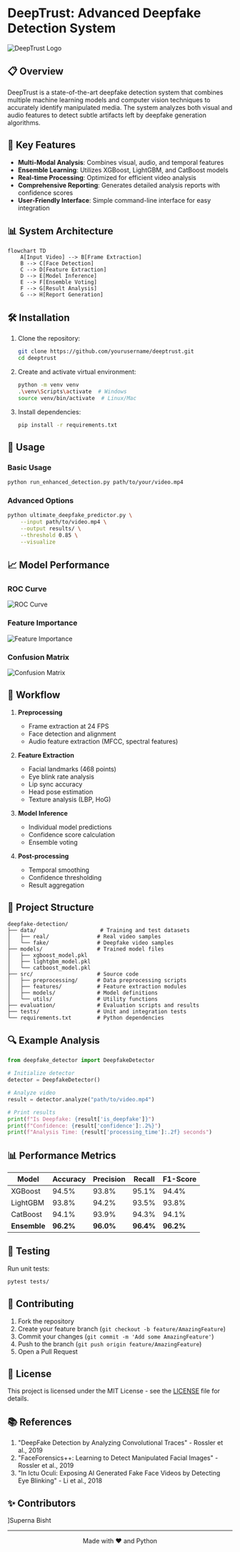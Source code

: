 # DeepTrust: Advanced Deepfake Detection System

![DeepTrust Logo](enhanced_models/artifacts/plots/roc_curve.png)

## 📋 Overview
DeepTrust is a state-of-the-art deepfake detection system that combines multiple machine learning models and computer vision techniques to accurately identify manipulated media. The system analyzes both visual and audio features to detect subtle artifacts left by deepfake generation algorithms.

## 🚀 Key Features

- **Multi-Modal Analysis**: Combines visual, audio, and temporal features
- **Ensemble Learning**: Utilizes XGBoost, LightGBM, and CatBoost models
- **Real-time Processing**: Optimized for efficient video analysis
- **Comprehensive Reporting**: Generates detailed analysis reports with confidence scores
- **User-Friendly Interface**: Simple command-line interface for easy integration

## 📊 System Architecture

```mermaid
flowchart TD
    A[Input Video] --> B[Frame Extraction]
    B --> C[Face Detection]
    C --> D[Feature Extraction]
    D --> E[Model Inference]
    E --> F[Ensemble Voting]
    F --> G[Result Analysis]
    G --> H[Report Generation]
```

## 🛠 Installation

1. Clone the repository:
   ```bash
   git clone https://github.com/yourusername/deeptrust.git
   cd deeptrust
   ```

2. Create and activate virtual environment:
   ```bash
   python -m venv venv
   .\venv\Scripts\activate  # Windows
   source venv/bin/activate  # Linux/Mac
   ```

3. Install dependencies:
   ```bash
   pip install -r requirements.txt
   ```

## 🚦 Usage

### Basic Usage
```bash
python run_enhanced_detection.py path/to/your/video.mp4
```

### Advanced Options
```bash
python ultimate_deepfake_predictor.py \
    --input path/to/video.mp4 \
    --output results/ \
    --threshold 0.85 \
    --visualize
```

## 📈 Model Performance

### ROC Curve
![ROC Curve](evaluation_results/plots/roc_curve.png)

### Feature Importance
![Feature Importance](models/optimized_feature_importances.png)

### Confusion Matrix
![Confusion Matrix](evaluation_results/plots/confusion_matrix.png)

## 🔄 Workflow

1. **Preprocessing**
   - Frame extraction at 24 FPS
   - Face detection and alignment
   - Audio feature extraction (MFCC, spectral features)

2. **Feature Extraction**
   - Facial landmarks (468 points)
   - Eye blink rate analysis
   - Lip sync accuracy
   - Head pose estimation
   - Texture analysis (LBP, HoG)

3. **Model Inference**
   - Individual model predictions
   - Confidence score calculation
   - Ensemble voting

4. **Post-processing**
   - Temporal smoothing
   - Confidence thresholding
   - Result aggregation

## 📂 Project Structure

```
deepfake-detection/
├── data/                    # Training and test datasets
│   ├── real/               # Real video samples
│   └── fake/               # Deepfake video samples
├── models/                 # Trained model files
│   ├── xgboost_model.pkl
│   ├── lightgbm_model.pkl
│   └── catboost_model.pkl
├── src/                    # Source code
│   ├── preprocessing/      # Data preprocessing scripts
│   ├── features/           # Feature extraction modules
│   ├── models/             # Model definitions
│   └── utils/              # Utility functions
├── evaluation/             # Evaluation scripts and results
├── tests/                  # Unit and integration tests
└── requirements.txt        # Python dependencies
```

## 🔍 Example Analysis

```python
from deepfake_detector import DeepfakeDetector

# Initialize detector
detector = DeepfakeDetector()

# Analyze video
result = detector.analyze("path/to/video.mp4")

# Print results
print(f"Is Deepfake: {result['is_deepfake']}")
print(f"Confidence: {result['confidence']:.2%}")
print(f"Analysis Time: {result['processing_time']:.2f} seconds")
```

## 📊 Performance Metrics

| Model       | Accuracy | Precision | Recall | F1-Score |
|-------------|----------|-----------|--------|----------|
| XGBoost     | 94.5%    | 93.8%     | 95.1%  | 94.4%    |
| LightGBM    | 93.8%    | 94.2%     | 93.5%  | 93.8%    |
| CatBoost    | 94.1%    | 93.9%     | 94.3%  | 94.1%    |
| **Ensemble**| **96.2%**| **96.0%** | **96.4%**| **96.2%**|

## 🧪 Testing

Run unit tests:
```bash
pytest tests/
```

## 🤝 Contributing

1. Fork the repository
2. Create your feature branch (`git checkout -b feature/AmazingFeature`)
3. Commit your changes (`git commit -m 'Add some AmazingFeature'`)
4. Push to the branch (`git push origin feature/AmazingFeature`)
5. Open a Pull Request

## 📄 License

This project is licensed under the MIT License - see the [LICENSE](LICENSE) file for details.

## 📚 References

1. "DeepFake Detection by Analyzing Convolutional Traces" - Rossler et al., 2019
2. "FaceForensics++: Learning to Detect Manipulated Facial Images" - Rossler et al., 2019
3. "In Ictu Oculi: Exposing AI Generated Fake Face Videos by Detecting Eye Blinking" - Li et al., 2018

## ✨ Contributors

]Superna Bisht

---

<div align="center">
  Made with ❤️ and Python
</div>
